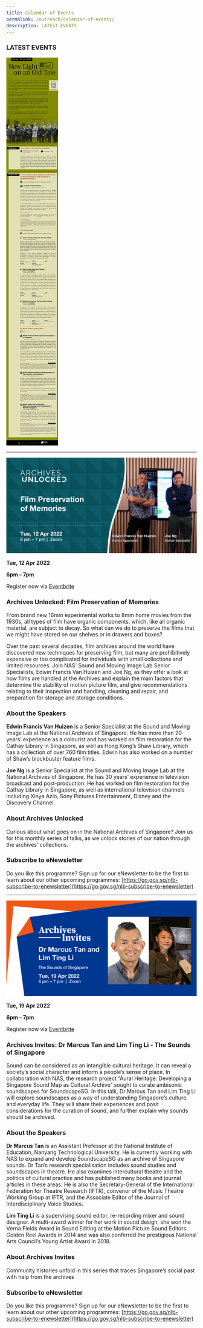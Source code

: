 ```yaml
---
title: Calendar of Events
permalink: /outreach/calendar-of-events/
description: LATEST EVENTS
---
```

### LATEST EVENTS


![](/images/Digital%20Brochure%20Revised.jpg)

___________________________________________________________________

![](/images/AU%2012%20Apr_Eventbrite%20Web%20Banner.png)

**Tue, 12 Apr 2022**

**6pm – 7pm**

Register now via [Eventbrite](https://www.eventbrite.sg/e/archives-unlocked-film-preservation-of-memories-tickets-293731838837)

### Archives Unlocked: Film Preservation of Memories

From brand new 16mm experimental works to 8mm home movies from the 1930s, all types of film have organic components, which, like all organic material, are subject to decay. So what can we do to preserve the films that we might have stored on our shelves or in drawers and boxes?

Over the past several decades, film archives around the world have discovered new techniques for preserving film, but many are prohibitively expensive or too complicated for individuals with small collections and limited resources. Join NAS’ Sound and Moving Image Lab Senior Specialists, Edwin Francis Van Huizen and Joe Ng, as they offer a look at how films are handled at the Archives and explain the main factors that determine the stability of motion picture film, and give recommendations relating to their inspection and handling, cleaning and repair, and preparation for storage and storage conditions.

### About the Speakers
**Edwin Francis Van Huizen** is a Senior Specialist at the Sound and Moving Image Lab at the National Archives of Singapore. He has more than 20 years’ experience as a colourist and has worked on film restoration for the Cathay Library in Singapore, as well as Hong Kong’s Shaw Library, which has a collection of over 760 film titles. Edwin has also worked on a number of Shaw’s blockbuster feature films.

**Joe Ng** is a Senior Specialist at the Sound and Moving Image Lab at the National Archives of Singapore. He has 30 years’ experience in television broadcast and post-production. He has worked on film restoration for the Cathay Library in Singapore, as well as international television channels including Xinya Azio, Sony Pictures Entertainment, Disney and the Discovery Channel.

### About Archives Unlocked
Curious about what goes on in the National Archives of Singapore? Join us for this monthly series of talks, as we unlock stories of our nation through the archives’ collections.

### Subscribe to eNewsletter
Do you like this programme? Sign up for our eNewsletter to be the first to learn about our other upcoming programmes: [https://go.gov.sg/nlb-subscribe-to-enewsletter](https://go.gov.sg/nlb-subscribe-to-enewsletter)

____________________________________________________________
![](/images/AI%2019%20Apr_Eventbrite%20Web%20Banner.png)

**Tue, 19 Apr 2022**

**6pm – 7pm**

Register now via [Eventbrite](https://www.eventbrite.sg/e/archives-invites-dr-marcus-tan-and-lim-ting-li-the-sounds-of-singapore-tickets-292312874677)

### Archives Invites: Dr Marcus Tan and Lim Ting Li - The Sounds of Singapore

Sound can be considered as an intangible cultural heritage. It can reveal a society’s social character and inform a people’s sense of place. In collaboration with NAS, the research project “Aural Heritage: Developing a Singapore Sound Map as Cultural Archive” sought to curate ambisonic soundscapes for SoundscapeSG. In this talk, Dr Marcus Tan and Lim Ting Li will explore soundscapes as a way of understanding Singapore’s culture and everyday life. They will share their experiences and posit considerations for the curation of sound, and further explain why sounds should be archived.

### About the Speakers

**Dr Marcus Tan** is an Assistant Professor at the National Institute of Education, Nanyang Technological University. He is currently working with NAS to expand and develop SoundscapeSG as an archive of Singapore sounds. Dr Tan’s research specialisation includes sound studies and soundscapes in theatre. He also examines intercultural theatre and the politics of cultural practice and has published many books and journal articles in these areas. He is also the Secretary-General of the International Federation for Theatre Research (IFTR), convenor of the Music Theatre Working Group at IFTR, and the Associate Editor of the Journal of Interdisciplinary Voice Studies.

**Lim Ting Li** is a supervising sound editor, re-recording mixer and sound designer. A multi-award winner for her work in sound design, she won the Verna Fields Award in Sound Editing at the Motion Picture Sound Editors Golden Reel Awards in 2014 and was also conferred the prestigious National Arts Council’s Young Artist Award in 2018.

### About Archives Invites
Community histories unfold in this series that traces Singapore’s social past with help from the archives

### Subscribe to eNewsletter
Do you like this programme? Sign up for our eNewsletter to be the first to learn about our other upcoming programmes: [https://go.gov.sg/nlb-subscribe-to-enewsletter](https://go.gov.sg/nlb-subscribe-to-enewsletter)